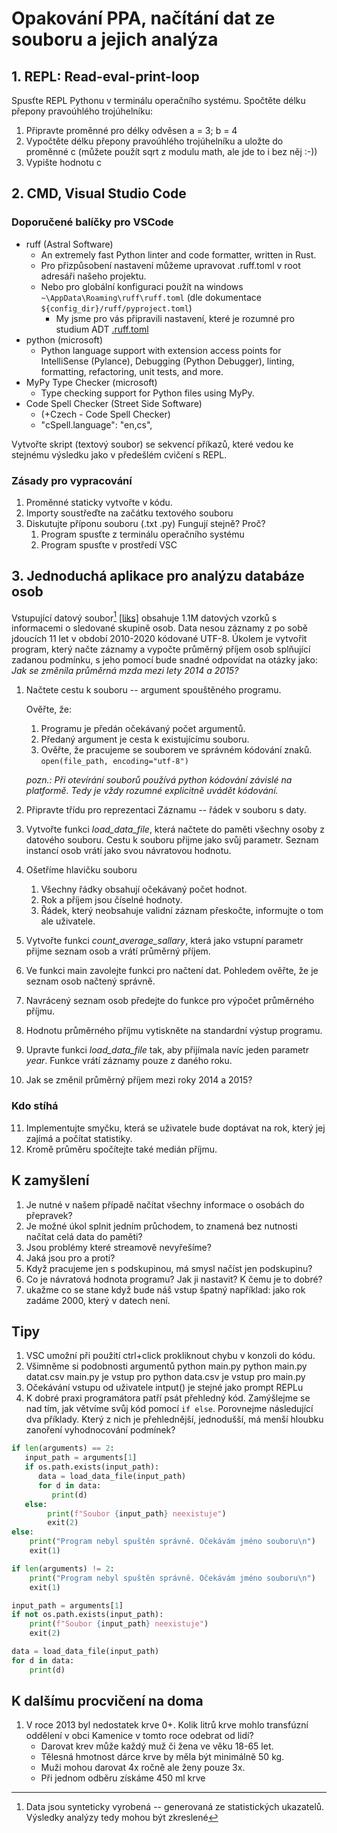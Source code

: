 # Opakování PPA, načítání dat ze souboru a jejich analýza

## 1. REPL: Read-eval-print-loop

Spusťte REPL Pythonu v terminálu operačního systému. Spočtěte délku přepony pravoúhlého trojúhelníku:

1. Připravte proměnné pro délky odvěsen a = 3; b = 4
2. Vypočtěte délku přepony pravoúhlého trojúhelníku a uložte do proměnné c
   (můžete použít sqrt z modulu math, ale jde to i bez něj :-))
3. Vypište hodnotu c

## 2. CMD, Visual Studio Code

### Doporučené balíčky pro VSCode

- ruff (Astral Software)
  - An extremely fast Python linter and code formatter, written in Rust.
  - Pro přizpůsobení nastavení můžeme upravovat .ruff.toml v root adresáři našeho projektu.
  - Nebo pro globální konfiguraci použít na windows `~\AppData\Roaming\ruff\ruff.toml`    (dle dokumentace `${config_dir}/ruff/pyproject.toml`)
    - My jsme pro vás připravili nastavení, které je rozumné pro studium ADT [.ruff.toml](../.ruff.toml)
- python (microsoft)
  - Python language support with extension access points for IntelliSense (Pylance), Debugging (Python Debugger), linting, formatting, refactoring, unit tests, and more.
- MyPy Type Checker (microsoft)
  - Type checking support for Python files using MyPy.
- Code Spell Checker (Street Side Software)
  - (+Czech - Code Spell Checker)
  - "cSpell.language": "en,cs",

Vytvořte skript (textový soubor) se sekvencí příkazů, které vedou ke stejnému výsledku jako v předešlém cvičení s REPL.

### Zásady pro vypracování

1. Proměnné staticky vytvořte v kódu.
2. Importy soustřeďte na začátku textového souboru
3. Diskutujte příponu souboru (.txt .py) Fungují stejně? Proč?
    1. Program spusťte z terminálu operačního systému
    2. Program spusťte v prostředí VSC


## 3. Jednoduchá aplikace pro analýzu databáze osob

Vstupující datový soubor[^1] [[liks]](https://liks.fav.zcu.cz/adt/exam/service/download-data?filename=data-salaries-years-100Ksh.csv) obsahuje 1.1M datových vzorků s informacemi o sledované skupině osob. Data nesou záznamy z po sobě jdoucích 11 let v období 2010-2020 kódované UTF-8.
Úkolem je vytvořit program, který načte záznamy a vypočte průměrný příjem osob splňující zadanou podmínku, s
jeho pomocí bude snadné odpovídat na otázky jako:
_Jak se změnila průměrná mzda mezi lety 2014 a 2015?_

[^1]: Data jsou synteticky vyrobená -- generovaná ze statistických ukazatelů. Výsledky analýzy tedy mohou být zkreslené

1. Načtete cestu k souboru -- argument spouštěného programu.

   Ověřte, že:
    1. Programu je předán očekávaný počet argumentů.
    2. Předaný argument je cesta k existujícímu souboru.
    3. Ověřte, že pracujeme se souborem ve správném kódování znaků. `open(file_path, encoding="utf-8")`

    _pozn.: Při otevírání souborů používá python kódování závislé na platformě. Tedy je vždy rozumné explicitně uvádět kódování._

2. Připravte třídu pro reprezentaci Záznamu -- řádek v souboru s daty.
3. Vytvořte funkci _load\_data\_file_, která načtete do paměti všechny osoby z datového souboru. Cestu k souboru
      přijme jako svůj parametr. Seznam instancí osob vrátí jako svou návratovou hodnotu.

4. Ošetříme hlavičku souboru
      1. Všechny řádky obsahují očekávaný počet hodnot.
      2. Rok a příjem jsou číselné hodnoty.
      3. Řádek, který neobsahuje validní záznam přeskočte, informujte o tom ale uživatele.
5. Vytvořte funkci _count\_average\_sallary_, která jako vstupní parametr přijme seznam osob a vrátí průměrný
   příjem.
6. Ve funkci main zavolejte funkci pro načtení dat. Pohledem ověřte, že je seznam osob načtený správně.
7. Navrácený seznam osob předejte do funkce pro výpočet průměrného příjmu.
8. Hodnotu průměrného příjmu vytiskněte na standardní výstup programu.
9. Upravte funkci _load\_data\_file_ tak, aby přijímala navíc jeden parametr $year$. Funkce vrátí záznamy
   pouze z daného roku.

10. Jak se změnil průměrný příjem mezi roky 2014 a 2015?

### Kdo stíhá

11. Implementujte smyčku, která se uživatele bude doptávat na rok, který jej zajímá a počítat statistiky.
12. Kromě průměru spočítejte také medián příjmu.


## K zamyšlení

1. Je nutné v našem případě načítat všechny informace o osobách do přepravek?
2. Je možné úkol splnit jedním průchodem, to znamená bez nutnosti načítat celá data do paměti?
3. Jsou problémy které streamově nevyřešíme?
4. Jaká jsou pro a proti? 
5. Když pracujeme jen s podskupinou, má smysl načíst jen podskupinu?
6. Co je návratová hodnota programu? Jak ji nastavit? K čemu je to dobré?
7. ukažme co se stane když bude náš vstup špatný například: jako rok zadáme 2000, který v datech není.

## Tipy

1. VSC umožní při použití ctrl+click prokliknout chybu v konzoli do kódu.
2. Všimněme si podobnosti argumentů python main.py python main.py datat.csv main.py je vstup pro python data.csv je
   vstup pro main.py
3. Očekávání vstupu od uživatele intput() je stejné jako prompt REPLu
4. K dobré praxi programátora patří psát přehledný kód. Zamýšlejme se nad tím, jak větvíme svůj kód pomocí `if else`. Porovnejme následující dva příklady. Který z nich je přehlednější, jednodušší, má menší hloubku zanoření vyhodnocování podmínek?

```python
if len(arguments) == 2:
   input_path = arguments[1]
   if os.path.exists(input_path):
      data = load_data_file(input_path)
      for d in data:
         print(d)
   else:
        print(f"Soubor {input_path} neexistuje")
        exit(2)
else:
    print("Program nebyl spuštěn správně. Očekávám jméno souboru\n")
    exit(1)
```
```python 
if len(arguments) != 2:
    print("Program nebyl spuštěn správně. Očekávám jméno souboru\n")
    exit(1)

input_path = arguments[1]
if not os.path.exists(input_path):
    print(f"Soubor {input_path} neexistuje")
    exit(2)

data = load_data_file(input_path)
for d in data:
    print(d)
```

## K dalšímu procvičení na doma

1. V roce 2013 byl nedostatek krve 0+. Kolik litrů krve mohlo transfúzní oddělení v obci Kamenice v tomto roce odebrat od lidí?
   - Darovat krev může každý muž či žena ve věku 18-65 let.
   - Tělesná hmotnost dárce krve by měla být minimálně 50 kg.
   - Muži mohou darovat 4x ročně ale ženy pouze 3x.
   - Při jednom odběru získáme 450 ml krve


